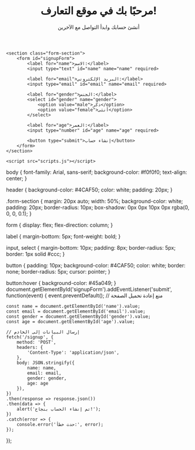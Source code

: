 <!DOCTYPE html>
<html lang="ar">
<head>
    <meta charset="UTF-8">
    <meta name="viewport" content="width=device-width, initial-scale=1.0">
    <title>موقع التعارف</title>
    <link rel="stylesheet" href="styles.css">
</head>
<body>
    <header>
        <h1>مرحبًا بك في موقع التعارف!</h1>
        <p>أنشئ حسابك وابدأ التواصل مع الآخرين</p>
    </header>

    <section class="form-section">
        <form id="signupForm">
            <label for="name">الاسم:</label>
            <input type="text" id="name" name="name" required>

            <label for="email">البريد الإلكتروني:</label>
            <input type="email" id="email" name="email" required>

            <label for="gender">الجنس:</label>
            <select id="gender" name="gender">
                <option value="male">ذكر</option>
                <option value="female">أنثى</option>
            </select>

            <label for="age">العمر:</label>
            <input type="number" id="age" name="age" required>

            <button type="submit">إنشاء حساب</button>
        </form>
    </section>

    <script src="scripts.js"></script>
</body>
</html>
body {
    font-family: Arial, sans-serif;
    background-color: #f0f0f0;
    text-align: center;
}

header {
    background-color: #4CAF50;
    color: white;
    padding: 20px;
}

.form-section {
    margin: 20px auto;
    width: 50%;
    background-color: white;
    padding: 20px;
    border-radius: 10px;
    box-shadow: 0px 0px 10px 0px rgba(0, 0, 0, 0.1);
}

form {
    display: flex;
    flex-direction: column;
}

label {
    margin-bottom: 5px;
    font-weight: bold;
}

input, select {
    margin-bottom: 10px;
    padding: 8px;
    border-radius: 5px;
    border: 1px solid #ccc;
}

button {
    padding: 10px;
    background-color: #4CAF50;
    color: white;
    border: none;
    border-radius: 5px;
    cursor: pointer;
}

button:hover {
    background-color: #45a049;
}
document.getElementById('signupForm').addEventListener('submit', function(event) {
    event.preventDefault(); // منع إعادة تحميل الصفحة

    const name = document.getElementById('name').value;
    const email = document.getElementById('email').value;
    const gender = document.getElementById('gender').value;
    const age = document.getElementById('age').value;

    // إرسال البيانات إلى الخادم
    fetch('/signup', {
        method: 'POST',
        headers: {
            'Content-Type': 'application/json',
        },
        body: JSON.stringify({
            name: name,
            email: email,
            gender: gender,
            age: age
        }),
    })
    .then(response => response.json())
    .then(data => {
        alert('تم إنشاء الحساب بنجاح!');
    })
    .catch(error => {
        console.error('حدث خطأ:', error);
    });
});
